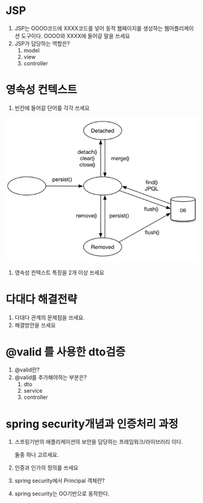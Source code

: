 # JSP

1. JSP는 OOOO코드에 XXXX코드를 넣어 동적 웹페이지를 생성하는 웹어플리케이션 도구이다. OOOO와 XXXX에 들어갈 말을 쓰세요
2. JSP가 담당하는 역할은?
    1. model
    2. view
    3. controller

# 영속성 컨텍스트

1. 빈칸에 들어갈 단어를 각각 쓰세요

![Untitled](images/영속성1.png)

1. 영속성 컨텍스트 특징을 2개 이상 쓰세요

# 다대다 해결전략

1. 다대다 관계의 문제점을 쓰세요.
2. 해결방안을 쓰세요

# @valid 를 사용한  dto검증

1. @valid란?
2. @valid를 추가해야하는 부분은?
    1. dto
    2. service
    3. controller

# spring security개념과 인증처리 과정

1. 스프링기반의 애플리케이션의 보안을 담당하는 프레임워크/라이브러리 이다. 
    
    둘중 하나 고르세요.
    
2. 인증과 인가의 정의를 쓰세요
3. spring security에서 Principal 객체란?
4. spring security는 OO기반으로 동작한다.
